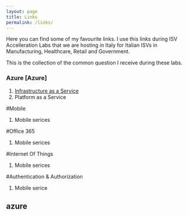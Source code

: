 ```yaml
---
layout: page
title: Links
permalink: /links/
---
```


Here you can find some of my favourite links.
I use this links during ISV Accelleration Labs that we are hosting in Italy for Italian ISVs in Manufacturing, Healthcare, Retail and Government.

This is the collection of the common question I receive during these labs.


### Azure [Azure] ##
1. [Infrastructure as a Service](#Azure)
2. Platform as a Service

#Mobile
1. Mobile serices

#Office 365
1. Mobile serices

#Internet Of Things
1. Mobile serices

#Authentication & Authorization
1. Mobile serice



azure
------
